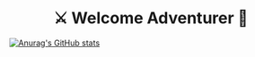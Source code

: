 
<h1 align="center"> ⚔ Welcome Adventurer 🏹 </h1>

[![Anurag's GitHub stats](https://github-readme-stats.vercel.app/api?username=TzZek)](https://github.com/anuraghazra/github-readme-stats)

